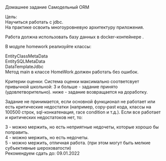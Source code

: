 Домашнее задание
Самодельный ORM

Цель:  
Научиться работать с jdbc.  
На практике освоить многоуровневую архитектуру приложения.

Работа должна использовать базу данных в docker-контейнере .

В модуле homework реализуйте классы:

EntityClassMetaData  
EntitySQLMetaData  
DataTemplateJdbc  
Метод main в классе HomeWork должен работать без ошибок.

Критерии оценки:
Система оценки максимально соответсвует привычной школьной:
3 и больше - задание принято (удовлетворительно).
ниже - задание возвращается на доработку.

Задание не принимается, если основной функционал не работает или есть критические недостатки (например, copy-past кода, классы на 100500 строк, sql-конкатенация,  race condition и т.д.).
Если все работает и критических недостатоков нет, то:

3 - можно мержить, но есть неприятные недочеты, которые хорошо бы поправить.  
4 - можно мержить, но есть недочеты.  
5 - можно мержить, отличная работа. (при этом могут быть мелкие субъективные шероховатости)  
Рекомендуем сдать до: 09.01.2022